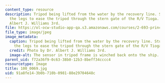 ```yaml
---
content_type: resource
description: Tripod being lifted from the water by the recovery line. Students steady
  the legs to ease the tripod through the stern gate of the R/V Tioga. Photo by Dr.
  Albert J. Williams 3rd.
file: https://ol-ocw-studio-app-qa.s3.amazonaws.com/courses/2-693-principles-of-oceanographic-instrument-systems-sensors-and-measurements-13-998-spring-2004/91a8fe143b0b710b098188e29704648c_100_0069.jpg
file_type: image/jpeg
image_metadata:
  caption: Tripod being lifted from the water by the recovery line. Students steady
    the legs to ease the tripod through the stern gate of the R/V Tioga.
  credit: Photo by Dr. Albert J. Williams 3rd.
  image-alt: The sensor in tripod frame is winched back onto the ship.
parent_uid: f72a36f9-0c63-38b0-12b3-8beff34cccc4
resourcetype: Image
title: 100_0069.jpg
uid: 91a8fe14-3b0b-710b-0981-88e29704648c
---
```

